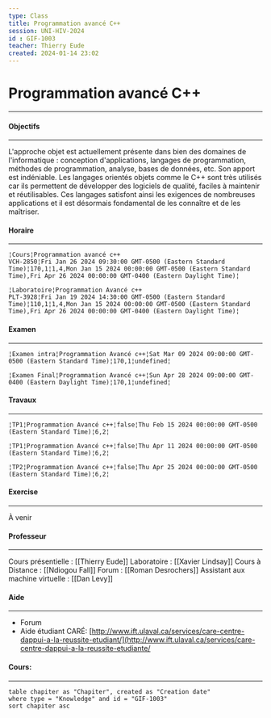 ```yaml
---
type: Class
title: Programmation avancé C++
session: UNI-HIV-2024
id : GIF-1003
teacher: Thierry Eude
created: 2024-01-14 23:02
---
```

# Programmation avancé C++
----
#### Objectifs
------
L'approche objet est actuellement présente dans bien des domaines de l'informatique : conception d'applications, langages de programmation, méthodes de programmation, analyse, bases de données, etc. Son apport est indéniable. Les langages orientés objets comme le C++ sont très utilisés car ils permettent de développer des logiciels de qualité, faciles à maintenir et réutilisables. Ces langages satisfont ainsi les exigences de nombreuses applications et il est désormais fondamental de les connaître et de les maîtriser.

#### Horaire
----
```Event
¦Cours¦Programmation avancé c++
VCH-2850¦Fri Jan 26 2024 09:30:00 GMT-0500 (Eastern Standard Time)¦170,1¦1,4,Mon Jan 15 2024 00:00:00 GMT-0500 (Eastern Standard Time),Fri Apr 26 2024 00:00:00 GMT-0400 (Eastern Daylight Time)¦
```

```Event
¦Laboratoire¦Programmation Avancé c++
PLT-3928¦Fri Jan 19 2024 14:30:00 GMT-0500 (Eastern Standard Time)¦110,1¦1,4,Mon Jan 15 2024 00:00:00 GMT-0500 (Eastern Standard Time),Fri Apr 26 2024 00:00:00 GMT-0400 (Eastern Daylight Time)¦
```

#### Examen
----
```Event
¦Examen intra¦Programmation Avancé c++¦Sat Mar 09 2024 09:00:00 GMT-0500 (Eastern Standard Time)¦170,1¦undefined¦
```
```Event
¦Examen Final¦Programmation Avancé c++¦Sun Apr 28 2024 09:00:00 GMT-0400 (Eastern Daylight Time)¦170,1¦undefined¦
```

#### Travaux
----
```TODU
¦TP1¦Programmation Avancé c++¦false¦Thu Feb 15 2024 00:00:00 GMT-0500 (Eastern Standard Time)¦6,2¦
```
```TODU
¦TP1¦Programmation Avancé c++¦false¦Thu Apr 11 2024 00:00:00 GMT-0500 (Eastern Standard Time)¦6,2¦
```
```TODU
¦TP2¦Programmation Avancé c++¦false¦Thu Apr 25 2024 00:00:00 GMT-0500 (Eastern Standard Time)¦6,2¦
```

#### Exercise
----
À venir

#### Professeur
----
Cours présentielle : [[Thierry Eude]]
Laboratoire : [[Xavier Lindsay]]
Cours à Distance : [[Ndiogou Fall]]
Forum : [[Roman Desrochers]]
Assistant aux machine virtuelle : [[Dan Levy]]

#### Aide
----
- Forum
- Aide étudiant CARÉ: [http://www.ift.ulaval.ca/services/care-centre-dappui-a-la-reussite-etudiant/](http://www.ift.ulaval.ca/services/care-centre-dappui-a-la-reussite-etudiante/

#### Cours:
----
```dataview
table chapiter as "Chapiter", created as "Creation date"
where type = "Knowledge" and id = "GIF-1003"
sort chapiter asc
```